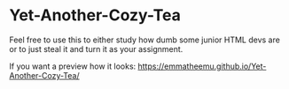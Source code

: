 # Yet-Another-Cozy-Tea

Feel free to use this to either study how dumb some junior HTML devs are or to just steal it and turn it as your assignment.

If you want a preview how it looks: https://emmatheemu.github.io/Yet-Another-Cozy-Tea/
